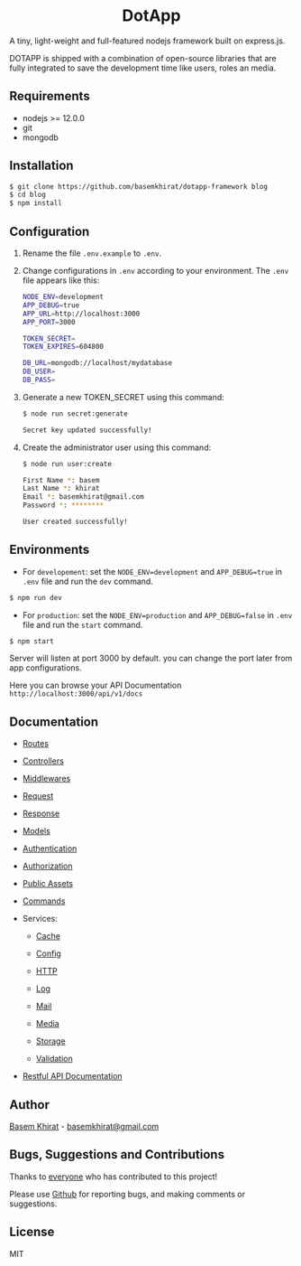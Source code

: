 # <div style="text-align:center">DotApp</div>

A tiny, light-weight and full-featured nodejs framework built on express.js.

DOTAPP is shipped with a combination of open-source libraries that are fully integrated to save the development time like users, roles an media.

## Requirements

- nodejs >= 12.0.0
- git
- mongodb

## Installation

```bash
$ git clone https://github.com/basemkhirat/dotapp-framework blog
$ cd blog
$ npm install
```

## Configuration

1. Rename the file `.env.example` to `.env`.
2. Change configurations in `.env` according to your environment.
The `.env` file appears like this:

    ``` bash
    NODE_ENV=development
    APP_DEBUG=true
    APP_URL=http://localhost:3000
    APP_PORT=3000

    TOKEN_SECRET=
    TOKEN_EXPIRES=604800

    DB_URL=mongodb://localhost/mydatabase
    DB_USER=
    DB_PASS=
    ```

3. Generate a new TOKEN_SECRET using this command:

    ``` bash
    $ node run secret:generate

    Secret key updated successfully!
    ```
4. Create the administrator user using this command:

    ``` bash
    $ node run user:create

    First Name *: basem
    Last Name *: khirat
    Email *: basemkhirat@gmail.com
    Password *: ********

    User created successfully!
    ```


## Environments

- For `developement`: set the `NODE_ENV=development` and
`APP_DEBUG=true` in `.env` file and run the `dev` command.

``` bash
$ npm run dev
```

- For `production`: set the `NODE_ENV=production` and
`APP_DEBUG=false` in `.env` file and run the `start` command.

``` bash
$ npm start
```

Server will listen at port 3000 by default. you can change the port later from app configurations.


Here you can browse your API Documentation `http://localhost:3000/api/v1/docs`

## Documentation


- [Routes](https://github.com/basemkhirat/dotapp-core/blob/master/manual/routes.md)

- [Controllers](https://github.com/basemkhirat/dotapp-core/blob/master/manual/controllers.md)

- [Middlewares](https://github.com/basemkhirat/dotapp-core/blob/master/manual/middlewares.md)

- [Request](https://github.com/basemkhirat/dotapp-core/blob/master/manual/request.md)

- [Response](https://github.com/basemkhirat/dotapp-core/blob/master/manual/response.md)

- [Models](https://github.com/basemkhirat/dotapp-core/blob/master/manual/models.md)

- [Authentication](https://github.com/basemkhirat/dotapp-core/blob/master/manual/authentication.md)

- [Authorization](https://github.com/basemkhirat/dotapp-core/blob/master/manual/authorization.md)

- [Public Assets](https://github.com/basemkhirat/dotapp-core/blob/master/manual/public.md)

- [Commands](https://github.com/basemkhirat/dotapp-core/blob/master/manual/commands.md)


- Services:

    - [Cache](https://github.com/basemkhirat/dotapp-core/blob/master/manual/services/cache.md)

    - [Config](https://github.com/basemkhirat/dotapp-core/blob/master/manual/services/config.md)

    - [HTTP](https://github.com/basemkhirat/dotapp-core/blob/master/manual/services/http.md)

    - [Log](https://github.com/basemkhirat/dotapp-core/blob/master/manual/services/log.md)

    - [Mail](https://github.com/basemkhirat/dotapp-core/blob/master/manual/services/mail.md)

    - [Media](https://github.com/basemkhirat/dotapp-core/blob/master/manual/services/media.md)

    - [Storage](https://github.com/basemkhirat/dotapp-core/blob/master/manual/services/storage.md)

    - [Validation](https://github.com/basemkhirat/dotapp-core/blob/master/manual/services/validation.md)

- [Restful API Documentation](https://github.com/basemkhirat/dotapp-core/blob/master/manual/docs.md)


## Author
[Basem Khirat](http://basemkhirat.com) - [basemkhirat@gmail.com](mailto:basemkhirat@gmail.com)


## Bugs, Suggestions and Contributions

Thanks to [everyone](https://github.com/basemkhirat/dotapp-framework/graphs/contributors)
who has contributed to this project!

Please use [Github](https://github.com/basemkhirat/dotapp-framework) for reporting bugs,
and making comments or suggestions.

## License

MIT




